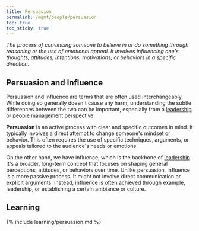 ```yaml
---
title: Persuasion
permalink: /mgmt/people/persuasion
toc: true
toc_sticky: true
---
```


*The process of convincing someone to believe in or do something through reasoning or the use of emotional appeal. It involves influencing one's thoughts, attitudes, intentions, motivations, or behaviors in a specific direction.*

## Persuasion and Influence

Persuasion and influence are terms that are often used interchangeably. While doing so generally doesn't cause any harm, understanding the subtle differences between the two can be important, especially from a [leadership](/leadership) or [people management](/mgmt/people) perspective.

**Persuasion** is an active process with clear and specific outcomes in mind. It typically involves a direct attempt to change someone's mindset or behavior. This often requires the use of specific techniques, arguments, or appeals tailored to the audience's needs or emotions.

On the other hand, we have influence, which is the backbone of [leadership](/leadership). It's a broader, long-term concept that focuses on shaping general perceptions, attitudes, or behaviors over time. Unlike persuasion, influence is a more passive process. It might not involve direct communication or explicit arguments. Instead, influence is often achieved through example, leadership, or establishing a certain ambiance or culture.

## Learning

{% include learning/persuasion.md %}